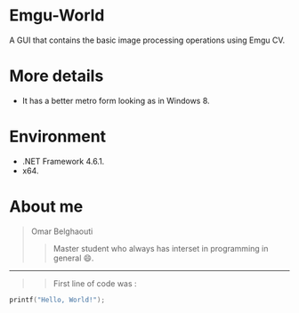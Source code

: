 # Emgu-World
A GUI that contains the basic image processing operations using Emgu CV.

# More details
- It has a better metro form looking as in Windows 8.

# Environment
- .NET Framework 4.6.1.
- x64.

# About me
> Omar Belghaouti
>> Master student who always has interset in programming in general :smile:.
---
>> First line of code was :
``` c
printf("Hello, World!");
```
